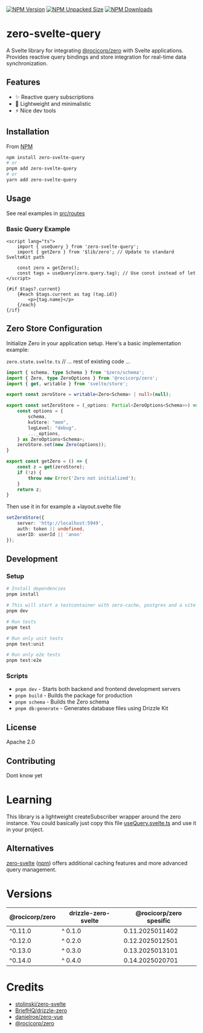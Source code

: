
[![NPM Version](https://img.shields.io/npm/v/zero-svelte-query)](https://www.npmjs.com/package/zero-svelte-query)
[![NPM Unpacked Size](https://img.shields.io/npm/unpacked-size/zero-svelte-query)](https://www.npmjs.com/package/zero-svelte-query)
[![NPM Downloads](https://img.shields.io/npm/dt/zero-svelte-query)](https://www.npmjs.com/package/zero-svelte-query)

# zero-svelte-query

A Svelte library for integrating [@rocicorp/zero](https://github.com/rocicorp/zero) with Svelte applications. Provides reactive query bindings and store integration for real-time data synchronization.

## Features
- ✨ Reactive query subscriptions
- 🔄 Lightweight and minimalistic
- ⚡️ Nice dev tools


## Installation
From [NPM](https://www.npmjs.com/package/zero-svelte-query)
```bash
npm install zero-svelte-query
# or
pnpm add zero-svelte-query
# or
yarn add zero-svelte-query
```

## Usage
See real examples in [src/routes](https://github.com/RobertoSnap/zero-svelte-query/tree/main/src/routes)

### Basic Query Example
```svelte
<script lang="ts">
	import { useQuery } from 'zero-svelte-query';
	import { getZero } from '$lib/zero'; // Update to standard SvelteKit path

	const zero = getZero();
	const tags = useQuery(zero.query.tag); // Use const instead of let
</script>

{#if $tags?.current}
	{#each $tags.current as tag (tag.id)}
		<p>{tag.name}</p>
	{/each}
{/if}
```

## Zero Store Configuration
Initialize Zero in your application setup. Here's a basic implementation example:

`zero.state.svelte.ts`
// ... rest of existing code ...
```ts
import { schema, type Schema } from '$zero/schema';
import { Zero, type ZeroOptions } from '@rocicorp/zero';
import { get, writable } from 'svelte/store';

export const zeroStore = writable<Zero<Schema> | null>(null);

export const setZeroStore = (_options: Partial<ZeroOptions<Schema>>) => {
	const options = {
		schema,
		kvStore: "mem",
		logLevel: "debug",
		..._options,
	} as ZeroOptions<Schema>;
	zeroStore.set(new Zero(options));
}

export const getZero = () => {
	const z = get(zeroStore);
	if (!z) {
		throw new Error('Zero not initialized');
	}
	return z;
}
```
Then use it in for example a +layout.svelte file
```typescript
setZeroStore({
    server: 'http://localhost:5949',
    auth: token || undefined,
    userID: userId || 'anon'
});
```


## Development

### Setup

```bash
# Install dependencies
pnpm install

# This will start a testcontainer with zero-cache, postgres and a vite svelte-kit application.
pnpm dev

# Run tests
pnpm test

# Run only unit tests
pnpm test:unit

# Run only e2e tests
pnpm test:e2e
```

### Scripts
- `pnpm dev` - Starts both backend and frontend development servers
- `pnpm build` - Builds the package for production
- `pnpm schema` - Builds the Zero schema
- `pnpm db:generate` - Generates database files using Drizzle Kit

## License
Apache 2.0

## Contributing
Dont know yet

# Learning
This library is a lightweight createSubscriber wrapper around the zero instance. You could basically just copy this file [useQuery.svelte.ts](https://github.com/RobertoSnap/zero-svelte-query/blob/main/src/lib/useQuery.svelte.ts) and use it in your project.

## Alternatives
[zero-svelte](https://github.com/stolinski/zero-svelte) ([npm](https://www.npmjs.com/package/zero-svelte)) offers additional caching features and more advanced query management.

# Versions
| @rocicorp/zero | drizzle-zero-svelte | @rocicorp/zero spesific |
|----------------|---------------------|------|
| ^0.11.0 | ^ 0.1.0 | 0.11.2025011402 |
| ^0.12.0 | ^ 0.2.0 | 0.12.2025012501 |
| ^0.13.0 | ^ 0.3.0 | 0.13.2025013101 |
| ^0.14.0 | ^ 0.4.0 | 0.14.2025020701 |
# Credits
- [stolinski/zero-svelte](https://github.com/stolinski/zero-svelte)
- [BriefHQ/drizzle-zero](https://github.com/BriefHQ/drizzle-zero/)
- [danielroe/zero-vue](https://github.com/danielroe/zero-vue)
- [@rocicorp/zero](https://github.com/rocicorp/zero)